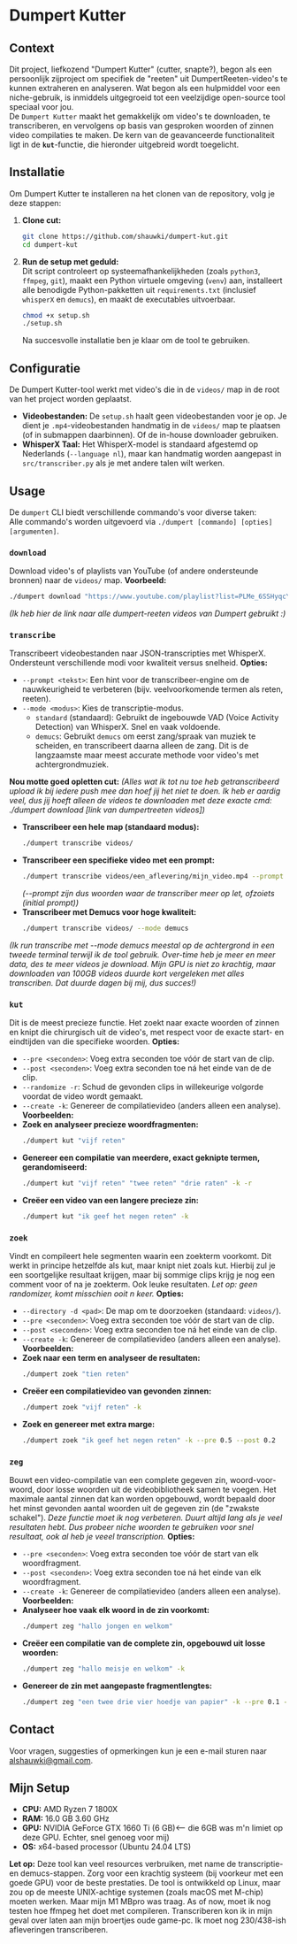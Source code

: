 # Dumpert Kutter

## Context
Dit project, liefkozend "Dumpert Kutter" (cutter, snapte?), begon als een persoonlijk zijproject om specifiek de "reeten" uit DumpertReeten-video's te kunnen extraheren en analyseren. Wat begon als een hulpmiddel voor een niche-gebruik, is inmiddels uitgegroeid tot een veelzijdige open-source tool speciaal voor jou.<br/>
De `Dumpert Kutter` maakt het gemakkelijk om video's te downloaden, te transcriberen, en vervolgens op basis van gesproken woorden of zinnen video compilaties te maken. De kern van de geavanceerde functionaliteit ligt in de **`kut`**-functie, die hieronder uitgebreid wordt toegelicht.

## Installatie

Om Dumpert Kutter te installeren na het clonen van de repository, volg je deze stappen:<br/>
1.  **Clone cut:**
    ```bash
    git clone https://github.com/shauwki/dumpert-kut.git
    cd dumpert-kut
    ```

2.  **Run de setup met geduld:**<br/>
    Dit script controleert op systeemafhankelijkheden (zoals `python3`, `ffmpeg`, `git`), maakt een Python virtuele omgeving (`venv`) aan, installeert alle benodigde Python-pakketten uit `requirements.txt` (inclusief `whisperX` en `demucs`), en maakt de executables uitvoerbaar.
    ```bash
    chmod +x setup.sh
    ./setup.sh
    ```
    Na succesvolle installatie ben je klaar om de tool te gebruiken.

## Configuratie
De Dumpert Kutter-tool werkt met video's die in de `videos/` map in de root van het project worden geplaatst.<br/>
* **Videobestanden:** De `setup.sh` haalt geen videobestanden voor je op. Je dient je `.mp4`-videobestanden handmatig in de `videos/` map te plaatsen (of in submappen daarbinnen). Of de in-house downloader gebruiken.
* **WhisperX Taal:** Het WhisperX-model is standaard afgestemd op Nederlands (`--language nl`), maar kan handmatig worden aangepast in `src/transcriber.py` als je met andere talen wilt werken.

## Usage
De `dumpert` CLI biedt verschillende commando's voor diverse taken:<br/>
Alle commando's worden uitgevoerd via `./dumpert [commando] [opties] [argumenten]`.

### `download`
Download video's of playlists van YouTube (of andere ondersteunde bronnen) naar de `videos/` map.
**Voorbeeld:**
```bash
./dumpert download "https://www.youtube.com/playlist?list=PLMe_6SSHyqcYh032ZieiNHW8bwusy7FPJ"
```
_(Ik heb hier de link naar alle dumpert-reeten videos van Dumpert gebruikt :)_

### `transcribe`
Transcribeert videobestanden naar JSON-transcripties met WhisperX. Ondersteunt verschillende modi voor kwaliteit versus snelheid.
**Opties:**
- `--prompt <tekst>`: Een hint voor de transcribeer-engine om de nauwkeurigheid te verbeteren (bijv. veelvoorkomende termen als reten, reeten).
- `--mode <modus>`: Kies de transcriptie-modus.
    - `standard` (standaard): Gebruikt de ingebouwde VAD (Voice Activity Detection) van WhisperX. Snel en vaak voldoende.
    - `demucs`: Gebruikt `demucs` om eerst zang/spraak van muziek te scheiden, en transcribeert daarna alleen de zang. Dit is de langzaamste maar meest accurate methode voor video's met achtergrondmuziek.  

**Nou motte goed opletten cut:**
_(Alles wat ik tot nu toe heb getranscribeerd upload ik bij iedere push mee dan hoef jij het niet te doen. Ik heb er aardig veel, dus jij hoeft alleen de videos te downloaden met deze exacte cmd: ./dumpert download [link van dumpertreeten videos])_
- **Transcribeer een hele map (standaard modus):**
    ``` bash
    ./dumpert transcribe videos/
    ```
- **Transcribeer een specifieke video met een prompt:**
    ``` bash
    ./dumpert transcribe videos/een_aflevering/mijn_video.mp4 --prompt "DumpertReeten, dumpert, reeten, raten"
    ```
    _(--prompt zijn dus woorden waar de transcriber meer op let, ofzoiets (initial prompt))_
- **Transcribeer met Demucs voor hoge kwaliteit:**
    ``` bash
    ./dumpert transcribe videos/ --mode demucs
    ```
_(Ik run transcribe met --mode demucs meestal op de achtergrond in een tweede terminal terwijl ik de tool gebruik. Over-time heb je meer en meer data, des te meer videos je download. Mijn GPU is niet zo krachtig, maar downloaden van 100GB videos duurde kort vergeleken met alles transcriben. Dat duurde dagen bij mij, dus succes!)_

### `kut`
Dit is de meest precieze functie. Het zoekt naar exacte woorden of zinnen en knipt die chirurgisch uit de video's, met respect voor de exacte start- en eindtijden van die specifieke woorden.
**Opties:**
- `--pre <seconden>`: Voeg extra seconden toe vóór de start van de clip.
- `--post <seconden>`: Voeg extra seconden toe ná het einde van de de clip.
- `--randomize -r`: Schud de gevonden clips in willekeurige volgorde voordat de video wordt gemaakt.
- `--create -k`: Genereer de compilatievideo (anders alleen een analyse).
**Voorbeelden:**
- **Zoek en analyseer precieze woordfragmenten:**
    ``` bash
    ./dumpert kut "vijf reten"
    ```
- **Genereer een compilatie van meerdere, exact geknipte termen, gerandomiseerd:**
    ``` bash
    ./dumpert kut "vijf reten" "twee reten" "drie raten" -k -r
    ```
- **Creëer een video van een langere precieze zin:**
    ``` bash
    ./dumpert kut "ik geef het negen reten" -k
    ```

### `zoek`
Vindt en compileert hele segmenten waarin een zoekterm voorkomt. Dit werkt in principe hetzelfde als kut, maar knipt niet zoals kut. Hierbij zul je een soortgelijke resultaat krijgen, maar bij sommige clips krijg je nog een comment voor of na je zoekterm. Ook leuke resultaten. _Let op: geen randomizer, komt misschien ooit n keer._
**Opties:**
- `--directory -d <pad>`: De map om te doorzoeken (standaard: `videos/`).
- `--pre <seconden>`: Voeg extra seconden toe vóór de start van de clip.
- `--post <seconden>`: Voeg extra seconden toe ná het einde van de clip.
- `--create -k`: Genereer de compilatievideo (anders alleen een analyse).
**Voorbeelden:**
- **Zoek naar een term en analyseer de resultaten:**
    ``` bash
    ./dumpert zoek "tien reten"
    ```
- **Creëer een compilatievideo van gevonden zinnen:**
    ``` bash
    ./dumpert zoek "vijf reten" -k
    ```
- **Zoek en genereer met extra marge:**
    ``` bash
    ./dumpert zoek "ik geef het negen reten" -k --pre 0.5 --post 0.2
    ```

### `zeg`
Bouwt een video-compilatie van een complete gegeven zin, woord-voor-woord, door losse woorden uit de videobibliotheek samen te voegen. Het maximale aantal zinnen dat kan worden opgebouwd, wordt bepaald door het minst gevonden aantal woorden uit de gegeven zin (de "zwakste schakel"). _Deze functie moet ik nog verbeteren. Duurt altijd lang als je veel resultaten hebt. Dus probeer niche woorden te gebruiken voor snel resultaat, ook al heb je veeel transcription._
**Opties:**
- `--pre <seconden>`: Voeg extra seconden toe vóór de start van elk woordfragment.
- `--post <seconden>`: Voeg extra seconden toe ná het einde van elk woordfragment.
- `--create -k`: Genereer de compilatievideo (anders alleen een analyse). 
**Voorbeelden:**
- **Analyseer hoe vaak elk woord in de zin voorkomt:**
    ``` bash
    ./dumpert zeg "hallo jongen en welkom"
    ```
- **Creëer een compilatie van de complete zin, opgebouwd uit losse woorden:**
    ``` bash
    ./dumpert zeg "hallo meisje en welkom" -k
    ```
- **Genereer de zin met aangepaste fragmentlengtes:**
    ``` bash
    ./dumpert zeg "een twee drie vier hoedje van papier" -k --pre 0.1 --post 0.1
    ```

## Contact
Voor vragen, suggesties of opmerkingen kun je een e-mail sturen naar [alshauwki@gmail.com](mailto:alshauwki@gmail.com?subject=Dumpert%20Kutter&body=Jo%20maat,%20).
## Mijn Setup
- **CPU:** AMD Ryzen 7 1800X
- **RAM:** 16.0 GB 3.60 GHz
- **GPU:** NVIDIA GeForce GTX 1660 Ti (6 GB)<-- die 6GB was m'n limiet op deze GPU. Echter, snel genoeg voor mij)
- **OS:** x64-based processor (Ubuntu 24.04 LTS)
    
**Let op:** Deze tool kan veel resources verbruiken, met name de transcriptie- en demucs-stappen. Zorg voor een krachtig systeem (bij voorkeur met een goede GPU) voor de beste prestaties. De tool is ontwikkeld op Linux, maar zou op de meeste UNIX-achtige systemen (zoals macOS met M-chip) moeten werken. Maar mijn M1 MBpro was traag. As of now, moet ik nog testen hoe ffmpeg het doet met compileren. Transcriberen kon ik in mijn geval over laten aan mijn broertjes oude game-pc. Ik moet nog 230/438-ish afleveringen transcriberen. 
